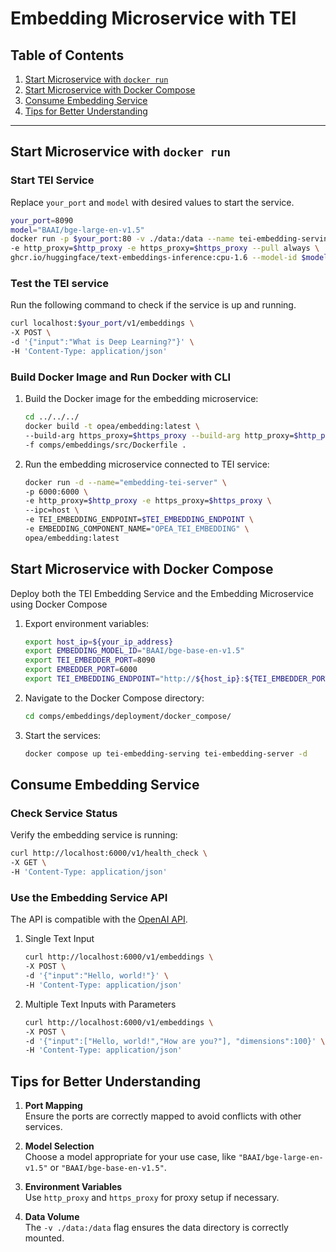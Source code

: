 # Embedding Microservice with TEI

## Table of Contents

1. [Start Microservice with `docker run`](#start-microservice-with-docker-run)
2. [Start Microservice with Docker Compose](#start-microservice-with-docker-compose)
3. [Consume Embedding Service](#consume-embedding-service)
4. [Tips for Better Understanding](#tips-for-better-understanding)

---

## Start Microservice with `docker run`

### Start TEI Service

Replace `your_port` and `model` with desired values to start the service.

```bash
your_port=8090
model="BAAI/bge-large-en-v1.5"
docker run -p $your_port:80 -v ./data:/data --name tei-embedding-serving \
-e http_proxy=$http_proxy -e https_proxy=$https_proxy --pull always \
ghcr.io/huggingface/text-embeddings-inference:cpu-1.6 --model-id $model
```

### Test the TEI service

Run the following command to check if the service is up and running.

```bash
curl localhost:$your_port/v1/embeddings \
-X POST \
-d '{"input":"What is Deep Learning?"}' \
-H 'Content-Type: application/json'
```

### Build Docker Image and Run Docker with CLI

1. Build the Docker image for the embedding microservice:

   ```bash
   cd ../../../
   docker build -t opea/embedding:latest \
   --build-arg https_proxy=$https_proxy --build-arg http_proxy=$http_proxy \
   -f comps/embeddings/src/Dockerfile .
   ```

2. Run the embedding microservice connected to TEI service:

   ```bash
   docker run -d --name="embedding-tei-server" \
   -p 6000:6000 \
   -e http_proxy=$http_proxy -e https_proxy=$https_proxy \
   --ipc=host \
   -e TEI_EMBEDDING_ENDPOINT=$TEI_EMBEDDING_ENDPOINT \
   -e EMBEDDING_COMPONENT_NAME="OPEA_TEI_EMBEDDING" \
   opea/embedding:latest
   ```

## Start Microservice with Docker Compose

Deploy both the TEI Embedding Service and the Embedding Microservice using Docker Compose

1. Export environment variables:

   ```bash
   export host_ip=${your_ip_address}
   export EMBEDDING_MODEL_ID="BAAI/bge-base-en-v1.5"
   export TEI_EMBEDDER_PORT=8090
   export EMBEDDER_PORT=6000
   export TEI_EMBEDDING_ENDPOINT="http://${host_ip}:${TEI_EMBEDDER_PORT}"
   ```

2. Navigate to the Docker Compose directory:

   ```bash
   cd comps/embeddings/deployment/docker_compose/
   ```

3. Start the services:

   ```bash
   docker compose up tei-embedding-serving tei-embedding-server -d
   ```

## Consume Embedding Service

### Check Service Status

Verify the embedding service is running:

```bash
curl http://localhost:6000/v1/health_check \
-X GET \
-H 'Content-Type: application/json'
```

### Use the Embedding Service API

The API is compatible with the [OpenAI API](https://platform.openai.com/docs/api-reference/embeddings).

1. Single Text Input

   ```bash
   curl http://localhost:6000/v1/embeddings \
   -X POST \
   -d '{"input":"Hello, world!"}' \
   -H 'Content-Type: application/json'
   ```

2. Multiple Text Inputs with Parameters

   ```bash
   curl http://localhost:6000/v1/embeddings \
   -X POST \
   -d '{"input":["Hello, world!","How are you?"], "dimensions":100}' \
   -H 'Content-Type: application/json'
   ```

## Tips for Better Understanding

1. **Port Mapping**  
   Ensure the ports are correctly mapped to avoid conflicts with other services.

2. **Model Selection**  
   Choose a model appropriate for your use case, like `"BAAI/bge-large-en-v1.5"` or `"BAAI/bge-base-en-v1.5"`.

3. **Environment Variables**  
   Use `http_proxy` and `https_proxy` for proxy setup if necessary.

4. **Data Volume**  
   The `-v ./data:/data` flag ensures the data directory is correctly mounted.
